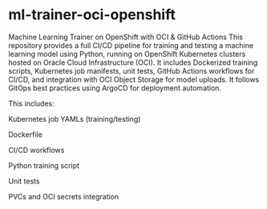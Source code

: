# ml-trainer-oci-openshift
Machine Learning Trainer on OpenShift with OCI &amp; GitHub Actions
This repository provides a full CI/CD pipeline for training and testing a machine learning model using Python, running on OpenShift Kubernetes clusters hosted on Oracle Cloud Infrastructure (OCI). It includes Dockerized training scripts, Kubernetes job manifests, unit tests, GitHub Actions workflows for CI/CD, and integration with OCI Object Storage for model uploads. It follows GitOps best practices using ArgoCD for deployment automation.

This includes:

Kubernetes job YAMLs (training/testing)

Dockerfile

CI/CD workflows

Python training script

Unit tests

PVCs and OCI secrets integration
